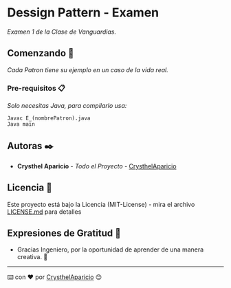 # Dessign Pattern - Examen

_Examen 1 de la Clase de Vanguardias._

## Comenzando 🚀

_Cada Patron tiene su ejemplo en un caso de la vida real._


### Pre-requisitos 📋

_Solo necesitas Java, para compilarlo usa:_

```
Javac E_(nombrePatron).java
Java main
```

## Autoras ✒️

* **Crysthel Aparicio** - *Todo el Proyecto* - [CrysthelAparicio](https://github.com/CrysthelAparicio/Patrones_Examen)

## Licencia 📄

Este proyecto está bajo la Licencia (MIT-License) - mira el archivo [LICENSE.md](LICENSE.md) para detalles

## Expresiones de Gratitud 🎁

* Gracias Ingeniero, por la oportunidad de aprender de una manera creativa. 📢

---
⌨️ con ❤️ por [CrysthelAparicio](https://github.com/CrysthelAparicio) 😊